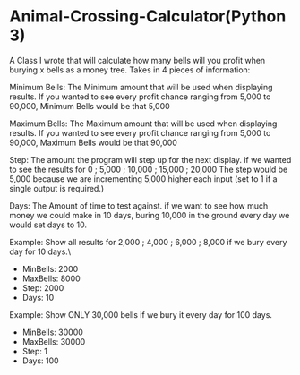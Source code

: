 # Animal-Crossing-Calculator(Python 3)
A Class I wrote that will calculate how many bells will you profit when burying x bells as a money tree. Takes in 4 pieces of information: 

Minimum Bells: The Minimum amount that will be used when displaying results. If you wanted to see every profit chance ranging from 5,000 to 90,000, Minimum Bells would be that 5,000

Maximum Bells: The Maximum amount that will be used when displaying results. If you wanted to see every profit chance ranging from 5,000 to 90,000, Maximum Bells would be that 90,000

Step: The amount the program will step up for the next display. if we wanted to see the results for 0 ; 5,000 ; 10,000 ; 15,000 ; 20,000 The step would be 5,000 because we are incrementing 5,000 higher each input (set to 1 if a single output is required.)

Days: The Amount of time to test against. if we want to see how much money we could make in 10 days, buring 10,000 in the ground every day we would set days to 10. 

  Example: Show all results for 2,000 ; 4,000 ; 6,000 ; 8,000 if we bury every day for 10 days.\
   * MinBells: 2000
   * MaxBells: 8000
   * Step: 2000
   * Days: 10

   Example: Show ONLY 30,000 bells if we bury it every day for 100 days. 
   * MinBells: 30000
   * MaxBells: 30000
   * Step: 1
   * Days: 100
